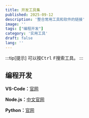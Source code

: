 ```yaml
---
title: 开发工具集
published: 2025-09-12
description: '整合常用工具和软件的链接'
image: ''
tags: ["编程开发"]
category: '实用工具'
draft: false 
lang: ''
---
```


<link rel="stylesheet" href="https://cdnjs.cloudflare.com/ajax/libs/font-awesome/7.0.1/css/all.min.css">

:::tip[提示]
可以按<kbd>Ctrl</kbd> <kbd>F</kbd>搜索工具。
:::

## <i class="fa-solid fa-code"></i>编程开发

**VS-Code：**<a href="https://code.visualstudio.com/" target="_blank" rel="noopener">官网<i class="fa-solid fa-arrow-up-right-from-square"></i></a>

**Node.js：**<a href="https://nodejs.org/zh-cn" target="_blank" rel="noopener">中文官网<i class="fa-solid fa-arrow-up-right-from-square"></i></a>

**Python：**<a href="https://www.python.org/" target="_blank" rel="noopener">官网<i class="fa-solid fa-arrow-up-right-from-square"></i></a>
